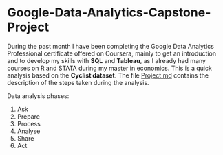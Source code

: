# Google-Data-Analytics-Capstone-Project


During the past month I have been completing  the Google Data Analytics Professional certificate offered on Coursera, mainly to get an introduction and to develop my skills with **SQL** and **Tableau**, as I already had many courses on R and STATA during my master in economics. This is a quick analysis based on the **Cyclist dataset**. The file [Project.md](https://github.com/Stolemi/Google-Data-Analytics-Capstone-Project/blob/main/Project.md) contains the description of the steps taken during the analysis. 
 
Data analysis phases: 
  1. Ask
  2. Prepare
  3. Process
  4. Analyse
  5. Share 
  6. Act
